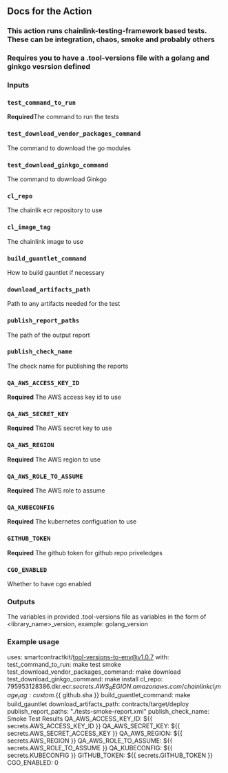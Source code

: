 ## Docs for the Action
### This action runs chainlink-testing-framework based tests. These can be integration, chaos, smoke and probably others
### Requires you to have a .tool-versions file with a golang and ginkgo vesrsion defined

### Inputs

### `test_command_to_run`

**Required**The command to run the tests

### `test_download_vendor_packages_command`

The command to download the go modules

### `test_download_ginkgo_command`

The command to download Ginkgo

### `cl_repo`

The chainlik ecr repository to use

### `cl_image_tag`

The chainlink image to use

### `build_guantlet_command`

How to build gauntlet if necessary

### `download_artifacts_path`

Path to any artifacts needed for the test

### `publish_report_paths`

The path of the output report

### `publish_check_name`

The check name for publishing the reports

### `QA_AWS_ACCESS_KEY_ID`

**Required** The AWS access key id to use

### `QA_AWS_SECRET_KEY`

**Required** The AWS secret key to use

### `QA_AWS_REGION`

**Required** The AWS region to use

### `QA_AWS_ROLE_TO_ASSUME`

**Required** The AWS role to assume

### `QA_KUBECONFIG`

**Required** The kubernetes configuation to use

### `GITHUB_TOKEN`

**Required** The github token for github repo priveledges

### `CGO_ENABLED`

Whether to have cgo enabled

### Outputs

The variables in provided .tool-versions file as variables in the form of <library_name>_version, example: golang_version

### Example usage

uses: smartcontractkit/tool-versions-to-env@v1.0.7
with:
    test_command_to_run: make test smoke
    test_download_vendor_packages_command: make download
    test_download_ginkgo_command: make install
    cl_repo: 795953128386.dkr.ecr.${{ secrets.AWS_REGION }}.amazonaws.com/chainlink
    cl_image_tag: custom.${{ github.sha }}
    build_guantlet_command: make build_gauntlet
    download_artifacts_path: contracts/target/deploy
    publish_report_paths: "./tests-smoke-report.xml"
    publish_check_name: Smoke Test Results
    QA_AWS_ACCESS_KEY_ID: ${{ secrets.AWS_ACCESS_KEY_ID }}
    QA_AWS_SECRET_KEY: ${{ secrets.AWS_SECRET_ACCESS_KEY }}
    QA_AWS_REGION: ${{ secrets.AWS_REGION }}
    QA_AWS_ROLE_TO_ASSUME: ${{ secrets.AWS_ROLE_TO_ASSUME }}
    QA_KUBECONFIG: ${{ secrets.KUBECONFIG }}
    GITHUB_TOKEN: ${{ secrets.GITHUB_TOKEN }}
    CGO_ENABLED: 0